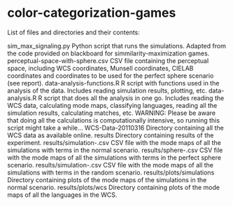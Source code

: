 color-categorization-games
==========================

List of files and directories and their contents:

sim_max_signaling.py                Python script that runs the simulations. Adapted from the code provided on blackboard for simmilarity-maximization games.
perceptual-space-with-sphere.csv    CSV file containing the perceptual space, including WCS coordinates, Munsell coordinates, CIELAB coordinates and coordinates to be used for the perfect sphere scenario (see report).
data-analysis-functions.R           R script with functions used in the analysis of the data. Includes reading simulation results, plotting, etc.
data-analysis.R                     R script that does all the analysis in one go. Includes reading the WCS data, calculating mode maps, classifying languages, reading all the simulation results, calculating matches, etc. WARNING: Please be aware that doing all the calculations is computationally intensive, so running this script might take a while...
WCS-Data-20110316                   Directory containing all the WCS data as available online.
results                             Directory containing results of the experiment.
results/simulation-<n>.csv          CSV file with the mode maps of all the simulations with <n> terms in the normal scenario.
results/sphere-<n>.csv              CSV file with the mode maps of all the simulations with <n> terms in the perfect sphere scenario.
results/simulation-<n>.csv          CSV file with the mode maps of all the simulations with <n> terms in the random scenario.
results/plots/simulations           Directory containing plots of the mode maps of the simulations in the normal scenario.
results/plots/wcs                   Directory containing plots of the mode maps of all the languages in the WCS.
